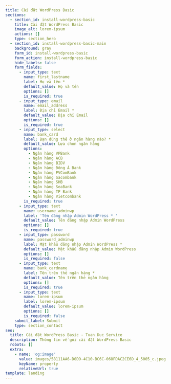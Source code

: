 ```yaml
---
title: Cài đặt WordPress Basic
sections:
  - section_id: install-wordpress-basic
    title: Cài đặt WordPress Basic
    image_alt: lorem-ipsum
    actions: []
    type: section_hero
  - section_id: install-wordpress-basic-main
    background: gray
    form_id: install-wordpress-basic
    form_action: install-wordpress-basic
    hide_labels: false
    form_fields:
      - input_type: text
        name: first_lastname
        label: Họ và tên *
        default_value: Họ và tên
        options: []
        is_required: true
      - input_type: email
        name: email_address
        label: Địa chỉ Email *
        default_value: Địa chỉ Email
        options: []
        is_required: true
      - input_type: select
        name: bank_card
        label: Bạn dùng thẻ ở ngân hàng nào? *
        default_value: Lựa chọn ngân hàng
        options:
          - Ngân hàng VPBank
          - Ngân hàng ACB
          - Ngân hàng BIDV
          - Ngân hàng Đông Á Bank
          - Ngân hàng PVComBank
          - Ngân hàng Sacombank
          - Ngân hàng SHB
          - Ngân hàng SeaBank
          - Ngân hàng TP Bank
          - Ngân hàng Vietcombank
        is_required: true
      - input_type: text
        name: username_adminwp
        label: 'Tên đăng nhập Admin WordPress * '
        default_value: Tên đăng nhập Admin WordPress
        options: []
        is_required: true
      - input_type: password
        name: password_adminwp
        label: Mật khẩu đăng nhập Admin WordPress *
        default_value: Mật khẩu đăng nhập Admin WordPress
        options: []
        is_required: false
      - input_type: text
        name: bank_cardname
        label: Tên trên thẻ ngân hàng *
        default_value: Tên trên thẻ ngân hàng
        options: []
        is_required: true
      - input_type: text
        name: lorem-ipsum
        label: lorem-ipsum
        default_value: lorem-ipsum
        options: []
        is_required: false
    submit_label: Submit
    type: section_contact
seo:
  title: Cài đặt WordPress Basic - Tuan Duc Service
  description: Thông tin về gói cài đặt WordPress Basic
  robots: []
  extra:
    - name: 'og:image'
      value: images/58111AA6-D0D9-4C10-BC6C-068FDAC2CE6D_4_5005_c.jpeg
      keyName: property
      relativeUrl: true
template: landing
---
```


